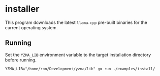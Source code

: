 # installer

This program downloads the latest `llama.cpp` pre-built binaries for the current operating system.

## Running

Set the `YZMA_LIB` environment variable to the target installation directory before running.

```shell
YZMA_LIB="/home/ron/Development/yzma/lib" go run ./examples/install/
```
